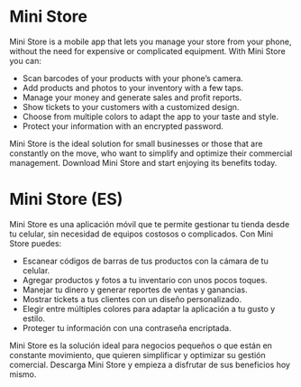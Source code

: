 # Mini Store
Mini Store is a mobile app that lets you manage your store from your phone, without the need for expensive or complicated equipment. With Mini Store you can:

- Scan barcodes of your products with your phone’s camera.
- Add products and photos to your inventory with a few taps.
- Manage your money and generate sales and profit reports.
- Show tickets to your customers with a customized design. 
- Choose from multiple colors to adapt the app to your taste and style. 
- Protect your information with an encrypted password.

Mini Store is the ideal solution for small businesses or those that are constantly on the move, who want to simplify and optimize their commercial management. Download Mini Store and start enjoying its benefits today.

# Mini Store (ES)
Mini Store es una aplicación móvil que te permite gestionar tu tienda desde tu celular, sin necesidad de equipos costosos o complicados. Con Mini Store puedes:

- Escanear códigos de barras de tus productos con la cámara de tu celular.
- Agregar productos y fotos a tu inventario con unos pocos toques.
- Manejar tu dinero y generar reportes de ventas y ganancias.
- Mostrar tickets a tus clientes con un diseño personalizado.
- Elegir entre múltiples colores para adaptar la aplicación a tu gusto y estilo.
- Proteger tu información con una contraseña encriptada.

Mini Store es la solución ideal para negocios pequeños o que están en constante movimiento, que quieren simplificar y optimizar su gestión comercial. Descarga Mini Store y empieza a disfrutar de sus beneficios hoy mismo.
